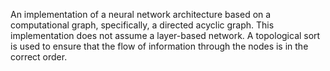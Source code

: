 An implementation of a neural network architecture based on a computational graph, specifically, a directed acyclic graph. This implementation does not assume a layer-based network. A topological sort is used to ensure that the flow of information through the nodes is in the correct order. 

